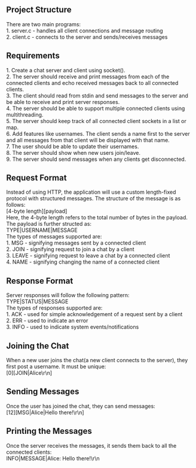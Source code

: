 <h2>Project Structure</h2>
<p>
There are two main programs:<br>
1. server.c - handles all client connections and message routing<br>
2. client.c - connects to the server and sends/receives messages<br>
</p>

<h2>Requirements</h2>
<p>
1. Create a chat server and client using socket().<br>
2. The server should receive and print messages from each of the connected clients and echo received messages back 
to all connected clients.<br>
3. The client should read from stdin and send messages to the server and be able to receive and print server responses.<br>
4. The server should be able to support multiple connected clients using multithreading.<br>
5. The server should keep track of all connected client sockets in a list or map.<br>
6. Add features like usernames. The client sends a name first to the server and all messages from that client will be displayed
with that name.<br>
7. The user should be able to update their usernames.<br>
8. The server should show when new users join/leave.<br>
9. The server should send messages when any clients get disconnected.<br>
</p>

<h2>Request Format</h2>
<p>
Instead of using HTTP, the application will use a custom length-fixed protocol with structured messages. The structure of the 
message is as follows: <br>
[4-byte length][payload]<br>
Here, the 4-byte length refers to the total number of bytes in the payload. The payload is further structed as:<br>
TYPE|USERNAME|MESSAGE<br>
The types of messages supported are:<br>
1. MSG - signifying messages sent by a connected client<br>
2. JOIN - signifying request to join a chat by a client<br>
3. LEAVE - signifying request to leave a chat by a connected client<br>
4. NAME - signifying changing the name of a connected client<br>
</p>

<h2>Response Format</h2>
<p>
Server responses will follow the following pattern:<br>
TYPE|STATUS|MESSAGE<br>
The types of responses supported are:<br>
1. ACK - used for simple acknowledgement of a request sent by a client<br>
2. ERR - used to indicate an error<br>
3. INFO - used to indicate system events/notifications<br>
</p>

<h2>Joining the Chat</h2>
<p>
When a new user joins the chat(a new client connects to the server), they first post a username. It must be unique:<br>
[0][JOIN|Alice\r\n]<br>
</p>

<h2>Sending Messages</h2>
<p>
Once the user has joined the chat, they can send messages:<br>
[12][MSG|Alice|Hello there!\r\n]<br>
</p>

<h2>Printing the Messages</h2>
<p>
Once the server receives the messages, it sends them back to all the connected clients:<br>
INFO|MESSAGE|Alice: Hello there!\r\n<br>
</p>